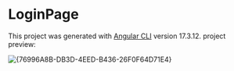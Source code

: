 # LoginPage

This project was generated with [Angular CLI](https://github.com/angular/angular-cli) version 17.3.12.
project preview:


![{76996A8B-DB3D-4EED-B436-26F0F64D71E4}](https://github.com/user-attachments/assets/3d3d634c-de0b-4332-bb2c-82b2e89b2893)
